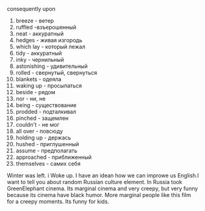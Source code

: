 consequently
upon

1) breeze - ветер
2) ruffled -взъерошенный
3) neat - аккуратный
4) hedges - живая изгородь
5) which lay - который лежал
6) tidy - аккуратный
8) inky - чернильный
9) astonishing - удивительный
10) rolled - свернутый, свернуться 
11) blankets - одеяла
12) waking up - просыпаться
13) beside - рядом
14) nor - ни, не 
15) being - существование
16) prodded - подталкивал
17) pinched - защемлен
18) couldn't - не мог
19) all over - повсюду
20) holding up - держась
21) hushed - приглушенный
22) assume - предполагать
23) approached - приближенный
24) themselves - самих себя

Winter was left. i Woke up. I have an idean how we can improwe us English.I want to tell you about random Russian culture element. In Russia took GreenElephant cinema. Its marginal cinema and very creepy, but very funny because its cinema have black humor. More marginal people like this film for a creepy moments. Its funny for kids. 